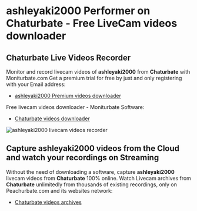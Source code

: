 # ashleyaki2000 Performer on Chaturbate - Free LiveCam videos downloader

## Chaturbate Live Videos Recorder

Monitor and record livecam videos of **ashleyaki2000** from **Chaturbate** with Moniturbate.com
Get a premium trial for free by just and only registering with your Email address:
* [ashleyaki2000 Premium videos downloader](https://moniturbate.com/request-demo-licence-key.html)

Free livecam videos downloader - Moniturbate Software:
* [Chaturbate videos downloader](https://moniturbate.com/moniturbate-download-software.html)

![ashleyaki2000 livecam videos recorder](https://peachurnet.com/templates/moniturbate-software.png)


## Capture ashleyaki2000 videos from the Cloud and watch your recordings on Streaming

Without the need of downloading a software, capture **ashleyaki2000** livecam videos from **Chaturbate** 100% online.
Watch Livecam archives from **Chaturbate** unlimitedly from thousands of existing recordings, only on Peachurbate.com and its websites network:
* [Chaturbate videos archives](https://peachurnet.com/)